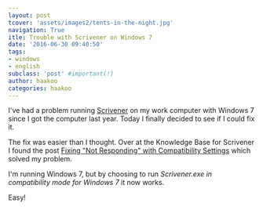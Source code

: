 ```yaml
---
layout: post
tcover: 'assets/images2/tents-in-the-night.jpg'
navigation: True
itle: Trouble with Scrivener on Windows 7
date: '2016-06-30 09:40:50'
tags:
- windows
- english
subclass: 'post' #important(!)
author: haakoo
categories: haakoo
---
```


I've had a problem running [Scrivener](https://www.literatureandlatte.com/scrivener.php) on my work computer with Windows 7 since I got the computer last year. Today I finally decided to see if I could fix it.

The fix was easier than I thought. Over at the Knowledge Base for Scrivener I found the post [Fixing "Not Responding" with Compatibility Settings](https://scrivener.tenderapp.com/help/kb/windows-troubleshooting/fixing-not-responding-with-compatibility-settings) which solved my problem.

I'm running Windows 7, but by choosing to run *Scrivener.exe in compatibility mode for Windows 7* it now works.

Easy!
